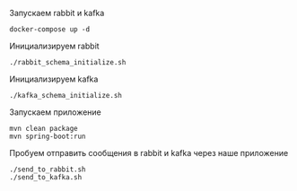 
Запускаем rabbit и kafka
```
docker-compose up -d
```

Инициализируем rabbit
```
./rabbit_schema_initialize.sh
```

Инициализируем kafka
```
./kafka_schema_initialize.sh
```

Запускаем приложение
```
mvn clean package
mvn spring-boot:run
```

Пробуем отправить сообщения в rabbit и kafka через наше приложение
```
./send_to_rabbit.sh
./send_to_kafka.sh
```
